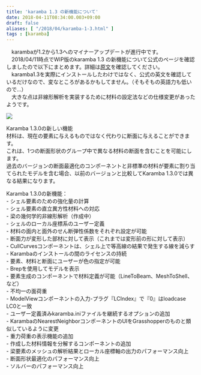 ```yaml
---
title: 'karamba 1.3 の新機能について'
date: 2018-04-11T08:34:00.003+09:00
draft: false
aliases: [ "/2018/04/karamba-1-3.html" ]
tags : [karamba]
---
```


　karambaが1.2から1.3へのマイナーアップデートが進行中です。  
　2018/04/11時点でWIP版のkaramba 1.3 の新機能について公式のページを確認しましたので以下にまとめます。詳細は[原文](http://www.grasshopper3d.com/group/karamba/page/new-features-and-bug-fixes)を確認してください。  
　karamba1.3を実際にインストールしたわけではなく、公式の英文を確認しているだけなので、変なところがあるかもしてません。（そもそもの英語力も低いので…）  
　大きな点は非線形解析を実装するために材料の設定法などの仕様変更があったようです。  

[![](https://www.karamba3d.com/wp-content/uploads/2016/03/karamba_logo.png)](https://www.karamba3d.com/wp-content/uploads/2016/03/karamba_logo.png)

  
  
Karamba 1.3.0の新しい機能  
材料は、現在の要素に与えるものではなく代わりに断面に与えることができます。  
これは、1つの断面形状のグループ中で異なる材料の断面を含むことを可能にします。  
過去のバージョンの断面最適化のコンポーネントと非標準の材料が要素に割り当てられたモデルを含む場合、以前のバージョンと比較してKaramba 1.3.0では異なる結果になります。  
  
Karamba 1.3.0の新機能：  
\- シェル要素のための強化量の計算  
\- シェル要素の直立異方性材料への対応  
\- 梁の幾何学的非線形解析（作成中）  
\- シェルのローカル座標系のユーザー定義  
\- 材料の面内と面外のせん断弾性係数をそれぞれ設定が可能  
\- 断面力が変形した部材に対して表示（これまでは変形前の形に対して表示）  
\- CullCurvesコンポーネントは、シェル上で等高線の結果で発生する線を減らす  
\- Karambaのインストールの間のライセンスの持続  
\- 要素、材料と断面にユーザーが色の指定が可能  
\- Brepを使用してモデルを表示  
\- 要素生成のコンポーネントで材料定義が可能（LineToBeam、MeshToShell、など）  
\- 不均一の面荷重  
\- ModelViewコンポーネントの入力-プラグ『LCIndex』で『0』はloadcase LC0と一致  
\- ユーザー定義済みkaramba.iniファイルを継続するオプションの追加  
\- KarambaのNearestNeighborコンポーネントのUIをGrasshopperのものと類似しているように変更  
\- 重力荷重の表示機能の追加  
\- 作成した材料情報を分解するコンポーネントの追加  
\- 梁要素のメッシュの解析結果とローカル座標軸の出力のパフォーマンス向上  
\- 断面形状最適化のパフォーマンス向上  
\- ソルバーのパフォーマンス向上
